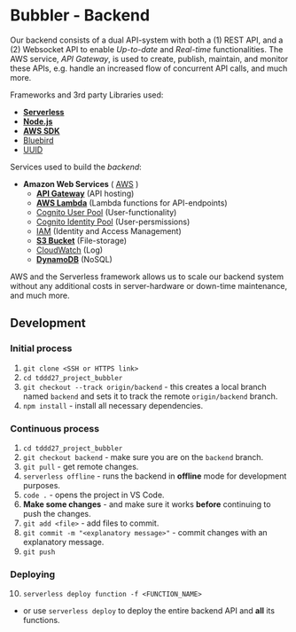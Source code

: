 # Bubbler - Backend
Our backend consists of a dual API-system with both a (1) REST API, and a (2) Websocket API to enable *Up-to-date* and *Real-time* functionalities. The AWS service, *API Gateway*, is used to create, publish, maintain, and monitor these APIs, e.g. handle an increased flow of concurrent API calls, and much more. 

Frameworks and 3rd party Libraries used:
- [**Serverless**](https://serverless.com/framework/docs/)
- [**Node.js**](https://nodejs.org/en/)
- [**AWS SDK**](https://docs.aws.amazon.com/sdk-for-javascript/index.html)
- [Bluebird](http://bluebirdjs.com/docs/getting-started.html)
- [UUID](https://github.com/kelektiv/node-uuid#readme)

Services used to build the *backend*:
- **Amazon Web Services** ( [AWS](https://aws.amazon.com/) )
  - [**API Gateway**](https://aws.amazon.com/api-gateway/) (API hosting)
  - [**AWS Lambda**](https://aws.amazon.com/lambda/) (Lambda functions for API-endpoints)
  - [Cognito User Pool](https://docs.aws.amazon.com/cognito/latest/developerguide/cognito-user-identity-pools.html) (User-functionality)
  - [Cognito Identity Pool](https://docs.aws.amazon.com/cognito/latest/developerguide/cognito-identity.html) (User-persmissions)
  - [IAM](https://aws.amazon.com/iam/) (Identity and Access Management)
  - [**S3 Bucket**](https://docs.aws.amazon.com/AmazonS3/latest/dev/UsingBucket.html) (File-storage)
  - [CloudWatch](https://aws.amazon.com/cloudwatch/) (Log)
  - [**DynamoDB**](https://aws.amazon.com/dynamodb/) (NoSQL)

AWS and the Serverless framework allows us to scale our backend system without any additional costs in server-hardware or down-time maintenance, and much more.

## Development

### Initial process
1. `git clone <SSH or HTTPS link>`
2. `cd tddd27_project_bubbler`
3. `git checkout --track origin/backend` - this creates a local branch named `backend` and sets it to track the remote `origin/backend` branch.
4. `npm install` - install all necessary dependencies.

### Continuous process
1. `cd tddd27_project_bubbler`
2. `git checkout backend` - make sure you are on the `backend` branch.
3. `git pull` - get remote changes.
4. `serverless offline` - runs the backend in **offline** mode for development purposes.
5. `code .` - opens the project in VS Code.
6. **Make some changes** - and make sure it works **before** continuing to push the changes.
7. `git add <file>` - add files to commit.
8. `git commit -m "<explanatory message>"` - commit changes with an explanatory message.
9. `git push`

### Deploying
10. `serverless deploy function -f <FUNCTION_NAME>`
   - or use `serverless deploy` to deploy the entire backend API and **all** its functions.   
